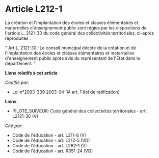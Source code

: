# Article L212-1

La création et l'implantation des écoles et classes élémentaires et maternelles d'enseignement public sont régies par les
dispositions de l'article L. 2121-30 du code général des collectivités territoriales, ci-après reproduites : 

" Art.L. 2121-30.-Le conseil municipal décide de la création et de l'implantation des écoles et classes élémentaires et
maternelles d'enseignement public après avis du représentant de l'Etat dans le département. "

**Liens relatifs à cet article**

_Codifié par_:

  - Loi n°2003-339 2003-04-14 art. 1 (loi de ratification)

**Liens**:

  - PILOTE_SUIVEUR: Code général des collectivités territoriales - art. L2121-30 (V)

_Cité par_:

  - Code de l'éducation - art. L211-8 (V)
  - Code de l'éducation - art. L212-5 (VD)
  - Code de l'éducation - art. L262-1 (V)
  - Code de l'éducation - art. R351-24 (VD)
